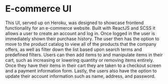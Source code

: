 # E-commerce UI

This UI, served up on Heroku, was designed to showcase frontend functionality for an e-commerce website. Built with ReactJS and SCSS it allows a user to create an account and log in. Once logged in the user is immediately shown their purchase history. The user then has the option to move to the product catalog to view all of the products that the company offers, as well as filter down the list based upon search terms and predefined filters. Users can then add items to and manipulate items in their cart, such as increasing or lowering quantity or removing items entirely. Once they have their items in their cart they are taken to a checkout screen and a payment information form. Lastly, the users also have the option to update their account information such as name, address, and password.

